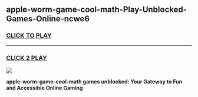 
## apple-worm-game-cool-math-Play-Unblocked-Games-Online-ncwe6
<h3>
<a href="https://premium76.site?title=apple-worm-game-cool-math&ref=25A">CLICK TO PLAY</a></h3>
<hr>

<h3>
<a href="https://premium76.site?title=apple-worm-game-cool-math&ref=25A">CLICK 2 PLAY</a>
  
</h3>

<a href="https://premium76.site?title=apple-worm-game-cool-math&ref=25A"><img src="https://clearcache.store/games.png"></a>


**apple-worm-game-cool-math games unblocked: Your Gateway to Fun and Accessible Online Gaming**
